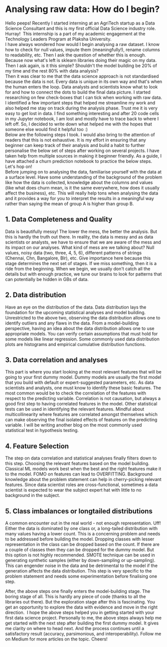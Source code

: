 
# Analysing raw data: How do I begin?

Hello peeps! Recently I started interning at an AgriTech startup as a Data Science Consultant and this is my first official Data Science industry role. Hurray! 
This internship is a part of my academic engagement at the Technology Leaders Program at Plaksha University.<br>
I have always wondered how would I begin analysing a raw dataset. I know how to check for null values, impute them (meaningfully!), rename columns to readability, etc. Then I ask the question of whether this is enough. Because now what's left is sklearn libraries doing their magic on my data. Then I ask again, is it this simple? Shouldn't the model building be 20% of my time and the rest 80% with data analysis? <br>
Then it was clear to me that the data science approach is not standardised because the data is not. Every data is unique in its own way and that's when the human enters the loop. Data analysts and scientists know what to look for and how to connect the dots to build the final data picture.
I started researching on few check-boxes that I can tick when working with raw data. I identified a few important steps that helped me streamline my work and also helped me stay on track during the analysis phase. Trust me it is very easy to get lost in data. I find something interesting and after 20 code cells in my Jupyter notebook, I am lost and mostly have to trace back to where I left off. So, I decided to write down what helped me with the hopes that someone else would find it helpful too :)<br>
Below are the following steps I took. I would also bring to the attention of readers that this is not exhaustive. It is my effort in ensuring that any beginner can keep track of their analysis and build a habit to further personalise the below set of steps after working on several projects. I have taken help from multiple sources in making it beginner friendly. As a guide, I have attached a churn prediction notebook to practice the below steps. <br>
Let's hop on!<br>
Before jumping on to analysing the data, familiarise yourself with the data at a surface level. Have some understanding of the background of the problem like how the data is collected, knowledge about the columns and values (like what does churn mean, is it the same everywhere, how does it usually affect the business), etc. This will really help tons when analysing the data and it provides a way for you to interpret the results in a meaningful way rather than saying the mean of group A is higher than group B. 

## 1. Data Completeness and Quality
Data is beautifully messy! The lower the mess, the better the analysis. But this is hardly the truth out there. In reality, the data is messy and as data scientists or analysts, we have to ensure that we are aware of the mess and its impact on our analyses. What kind of mess are we talking about? Null values, noisy data (two, three, 4, 5, 6), different patterns of strings (Chennai, Chn, Bangalore, Blr), etc. Give importance here because this stage determines the next set of stages. If we miss something, then it is a ride from the beginning. When we begin, we usually don't catch all the details but with enough practice, we tune our brains to look for patterns that can potentially be hidden in GBs of data.

## 2. Data distribution
Have an eye on the distribution of the data. Data distribution lays the foundation for the upcoming statistical analyses and model building. Unrestricted to the above two, observing the data distribution allows one to identify outliers and any flaws in the data. From a model-building perspective, having an idea about the data distribution allows one to use appropriate models. You can verify certain assumptions that must hold for some models like linear regression. Some commonly used data distribution plots are histograms and empirical cumulative distribution functions.

## 3. Data correlation and analyses
This part is where you start looking at the most relevant features that will be going to your first dummy model. Dummy models are usually the first model that you build with default or expert-suggested parameters, etc. As data scientists and analysts, one must know to identify these basic features. The most common would be to check the correlation of the features with respect to the predicting variable. Correlation is not causation, but always a good first step to having correlated features in the model. Other statistical tests can be used in identifying the relevant features. Mindful about multicollinearity where features are correlated amongst themselves which can make observing the final isolated effects of features on the predicting variable. I will be writing another blog on the most commonly used statistical test in hypothesis testing.

## 4. Feature Selection
The step on data correlation and statistical analyses finally filters down to this step. Choosing the relevant features based on the model building. Classical ML models work best when the best and the right features make it to the model. FOMO on features can lead to OVERFITTING. Background knowledge about the problem statement can help in cherry-picking relevant features. Since data scientist roles are cross-functional, sometimes a data scientist is expected to wear the subject expert hat with little to no background in the subject.

## 5. Class imbalances or longtailed distributions
A common encounter out in the real world - not enough representation. Uff! Either the data is dominated by one class or, a long-tailed distribution with many values having a lower count. This is a concerning problem and needs to be addressed before building the model. Dropping classes with lesser representation in the class can be dropped based on the count. If there are a couple of classes then they can be dropped for the dummy model. But this option is not highly recommended. SMOTE technique can be used in generating synthetic samples (either by down-sampling or up-sampling). This can engender noise in the data and be detrimental to the model if the generation affects the data distribution. This step is very specific to the problem statement and needs some experimentation before finalising one step.

After, the above steps one finally enters the model-building stage. The boring stage of all. This is hardly any piece of code (thanks to all the libraries out there). But the exploration stage after this is fascinating. You get an opportunity to explore the data with evidence and move in the right direction. 
I hope the above steps helped you in getting started with your first data science project. Personally to me, the above steps always help me get started with the next step after building the first dummy model. It gives me clarity on where to head next. And the process continues until a satisfactory result (accuracy, parsimonious, and interoperability). Follow me on Medium for more articles on the topic. Cheers!
